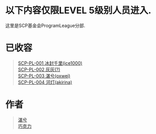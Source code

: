 # 以下内容仅限LEVEL 5级别人员进入.
这里是SCP基金会ProgramLeague分部.

# 已收容
>[SCP-PL-001 冰封千里(ice1000)](ice1000.md) <br />
[SCP-PL-002 灰灰(?)](huihui.md)<br />
[SCP-PL-003 湛兮(oxwei)](oxwei.md)<br />
[SCP-PL-004 河灯(akirina)](akirina.md)<br />

# 作者
>[湛兮](https://github.com/oxwei)<br />
[巧克力](https://github.com/NekoToChocolate)<br />
